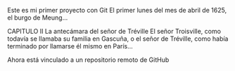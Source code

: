 Este es mi primer proyecto con Git
El primer lunes del mes de abril de 1625, el burgo de Meung...

CAPITULO II La antecámara del señor de Tréville
El señor Troisville, como todavía se llamaba su familia en Gascuña, o el señor de Tréville, como había terminado por llamarse él mismo en París...

Ahora está vinculado a un repositorio remoto de GitHub